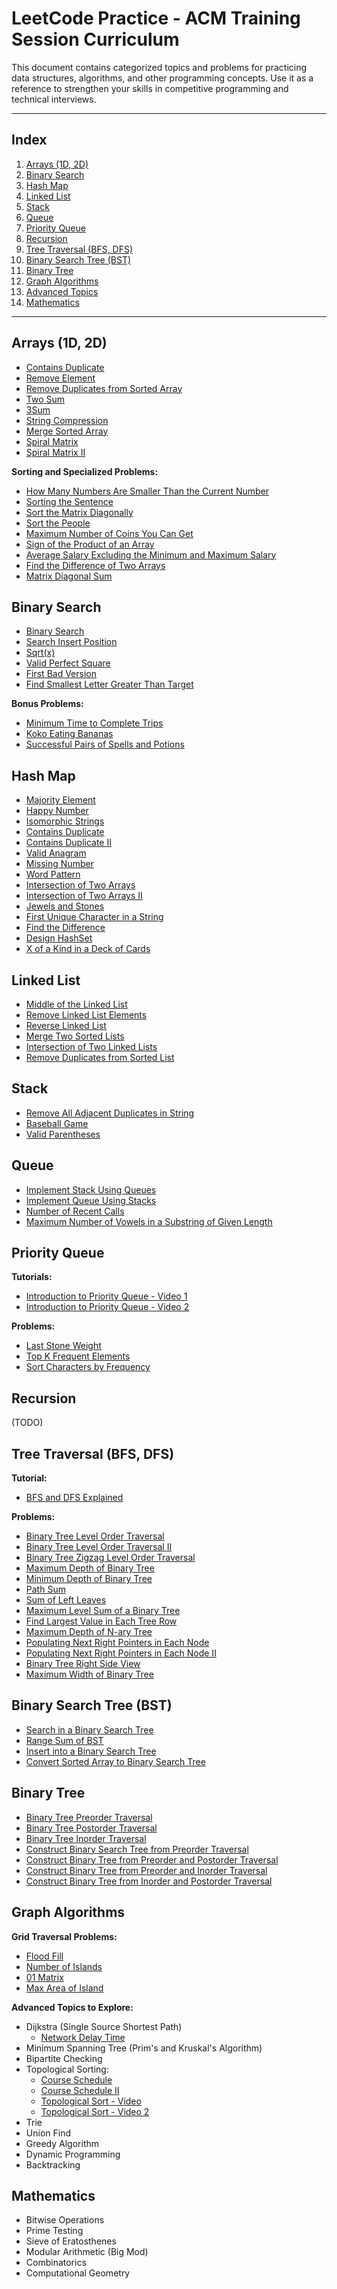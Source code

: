 # LeetCode Practice - ACM Training Session Curriculum

This document contains categorized topics and problems for practicing data structures, algorithms, and other programming concepts. Use it as a reference to strengthen your skills in competitive programming and technical interviews.

---

## Index
1. [Arrays (1D, 2D)](#arrays-1d-2d)
2. [Binary Search](#binary-search)
3. [Hash Map](#hash-map)
4. [Linked List](#linked-list)
5. [Stack](#stack)
6. [Queue](#queue)
7. [Priority Queue](#priority-queue)
8. [Recursion](#recursion)
9. [Tree Traversal (BFS, DFS)](#tree-traversal-bfs-dfs)
10. [Binary Search Tree (BST)](#binary-search-tree-bst)
11. [Binary Tree](#binary-tree)
12. [Graph Algorithms](#graph-algorithms)
13. [Advanced Topics](#advanced-topics)
14. [Mathematics](#mathematics)

---

## Arrays (1D, 2D)
- [Contains Duplicate](https://leetcode.com/problems/contains-duplicate/)
- [Remove Element](https://leetcode.com/problems/remove-element/)
- [Remove Duplicates from Sorted Array](https://leetcode.com/problems/remove-duplicates-from-sorted-array/)
- [Two Sum](https://leetcode.com/problems/two-sum/)
- [3Sum](https://leetcode.com/problems/3sum/)
- [String Compression](https://leetcode.com/problems/string-compression/description/)
- [Merge Sorted Array](https://leetcode.com/problems/merge-sorted-array/)
- [Spiral Matrix](https://leetcode.com/problems/spiral-matrix/)
- [Spiral Matrix II](https://leetcode.com/problems/spiral-matrix-ii/)

**Sorting and Specialized Problems:**
- [How Many Numbers Are Smaller Than the Current Number](https://leetcode.com/problems/how-many-numbers-are-smaller-than-the-current-number/)
- [Sorting the Sentence](https://leetcode.com/problems/sorting-the-sentence/)
- [Sort the Matrix Diagonally](https://leetcode.com/problems/sort-the-matrix-diagonally/)
- [Sort the People](https://leetcode.com/problems/sort-the-people/)
- [Maximum Number of Coins You Can Get](https://leetcode.com/problems/maximum-number-of-coins-you-can-get/)
- [Sign of the Product of an Array](https://leetcode.com/problems/sign-of-the-product-of-an-array/)
- [Average Salary Excluding the Minimum and Maximum Salary](https://leetcode.com/problems/average-salary-excluding-the-minimum-and-maximum-salary/)
- [Find the Difference of Two Arrays](https://leetcode.com/problems/find-the-difference-of-two-arrays/)
- [Matrix Diagonal Sum](https://leetcode.com/problems/matrix-diagonal-sum/)

## Binary Search
- [Binary Search](https://leetcode.com/problems/binary-search/)
- [Search Insert Position](https://leetcode.com/problems/search-insert-position/)
- [Sqrt(x)](https://leetcode.com/problems/sqrtx/)
- [Valid Perfect Square](https://leetcode.com/problems/valid-perfect-square/)
- [First Bad Version](https://leetcode.com/problems/first-bad-version/)
- [Find Smallest Letter Greater Than Target](https://leetcode.com/problems/find-smallest-letter-greater-than-target/)

**Bonus Problems:**
- [Minimum Time to Complete Trips](https://leetcode.com/problems/minimum-time-to-complete-trips/description/)
- [Koko Eating Bananas](https://leetcode.com/problems/koko-eating-bananas/description/)
- [Successful Pairs of Spells and Potions](https://leetcode.com/problems/successful-pairs-of-spells-and-potions/description/)

## Hash Map
- [Majority Element](https://leetcode.com/problems/majority-element/)
- [Happy Number](https://leetcode.com/problems/happy-number/)
- [Isomorphic Strings](https://leetcode.com/problems/isomorphic-strings/)
- [Contains Duplicate](https://leetcode.com/problems/contains-duplicate/)
- [Contains Duplicate II](https://leetcode.com/problems/contains-duplicate-ii/)
- [Valid Anagram](https://leetcode.com/problems/valid-anagram/)
- [Missing Number](https://leetcode.com/problems/missing-number/)
- [Word Pattern](https://leetcode.com/problems/word-pattern/)
- [Intersection of Two Arrays](https://leetcode.com/problems/intersection-of-two-arrays/)
- [Intersection of Two Arrays II](https://leetcode.com/problems/intersection-of-two-arrays-ii/)
- [Jewels and Stones](https://leetcode.com/problems/jewels-and-stones/)
- [First Unique Character in a String](https://leetcode.com/problems/first-unique-character-in-a-string/)
- [Find the Difference](https://leetcode.com/problems/find-the-difference/)
- [Design HashSet](https://leetcode.com/problems/design-hashset/)
- [X of a Kind in a Deck of Cards](https://leetcode.com/problems/x-of-a-kind-in-a-deck-of-cards/)

## Linked List
- [Middle of the Linked List](https://leetcode.com/problems/middle-of-the-linked-list/)
- [Remove Linked List Elements](https://leetcode.com/problems/remove-linked-list-elements/)
- [Reverse Linked List](https://leetcode.com/problems/reverse-linked-list/)
- [Merge Two Sorted Lists](https://leetcode.com/problems/merge-two-sorted-lists/)
- [Intersection of Two Linked Lists](https://leetcode.com/problems/intersection-of-two-linked-lists/)
- [Remove Duplicates from Sorted List](https://leetcode.com/problems/remove-duplicates-from-sorted-list/)

## Stack
- [Remove All Adjacent Duplicates in String](https://leetcode.com/problems/remove-all-adjacent-duplicates-in-string/)
- [Baseball Game](https://leetcode.com/problems/baseball-game/)
- [Valid Parentheses](https://leetcode.com/problems/valid-parentheses/)

## Queue
- [Implement Stack Using Queues](https://leetcode.com/problems/implement-stack-using-queues/)
- [Implement Queue Using Stacks](https://leetcode.com/problems/implement-queue-using-stacks/)
- [Number of Recent Calls](https://leetcode.com/problems/number-of-recent-calls/)
- [Maximum Number of Vowels in a Substring of Given Length](https://leetcode.com/problems/maximum-number-of-vowels-in-a-substring-of-given-length/)

## Priority Queue
**Tutorials:**
- [Introduction to Priority Queue - Video 1](https://www.youtube.com/watch?v=wptevk0bshY)
- [Introduction to Priority Queue - Video 2](https://www.youtube.com/watch?v=HqPJF2L5h9U)

**Problems:**
- [Last Stone Weight](https://leetcode.com/problems/last-stone-weight/)
- [Top K Frequent Elements](https://leetcode.com/problems/top-k-frequent-elements/)
- [Sort Characters by Frequency](https://leetcode.com/problems/sort-characters-by-frequency/)

## Recursion
(TODO)

## Tree Traversal (BFS, DFS)
**Tutorial:**
- [BFS and DFS Explained](https://www.youtube.com/watch?v=pcKY4hjDrxk)

**Problems:**
- [Binary Tree Level Order Traversal](https://leetcode.com/problems/binary-tree-level-order-traversal/)
- [Binary Tree Level Order Traversal II](https://leetcode.com/problems/binary-tree-level-order-traversal-ii/)
- [Binary Tree Zigzag Level Order Traversal](https://leetcode.com/problems/binary-tree-zigzag-level-order-traversal/)
- [Maximum Depth of Binary Tree](https://leetcode.com/problems/maximum-depth-of-binary-tree/)
- [Minimum Depth of Binary Tree](https://leetcode.com/problems/minimum-depth-of-binary-tree/)
- [Path Sum](https://leetcode.com/problems/path-sum/)
- [Sum of Left Leaves](https://leetcode.com/problems/sum-of-left-leaves/)
- [Maximum Level Sum of a Binary Tree](https://leetcode.com/problems/maximum-level-sum-of-a-binary-tree/)
- [Find Largest Value in Each Tree Row](https://leetcode.com/problems/find-largest-value-in-each-tree-row/)
- [Maximum Depth of N-ary Tree](https://leetcode.com/problems/maximum-depth-of-n-ary-tree/)
- [Populating Next Right Pointers in Each Node](https://leetcode.com/problems/populating-next-right-pointers-in-each-node/)
- [Populating Next Right Pointers in Each Node II](https://leetcode.com/problems/populating-next-right-pointers-in-each-node-ii/)
- [Binary Tree Right Side View](https://leetcode.com/problems/binary-tree-right-side-view/)
- [Maximum Width of Binary Tree](https://leetcode.com/problems/maximum-width-of-binary-tree/)

## Binary Search Tree (BST)
- [Search in a Binary Search Tree](https://leetcode.com/problems/search-in-a-binary-search-tree/)
- [Range Sum of BST](https://leetcode.com/problems/range-sum-of-bst/)
- [Insert into a Binary Search Tree](https://leetcode.com/problems/insert-into-a-binary-search-tree/)
- [Convert Sorted Array to Binary Search Tree](https://leetcode.com/problems/convert-sorted-array-to-binary-search-tree/)

## Binary Tree
- [Binary Tree Preorder Traversal](https://leetcode.com/problems/binary-tree-preorder-traversal/)
- [Binary Tree Postorder Traversal](https://leetcode.com/problems/binary-tree-postorder-traversal/)
- [Binary Tree Inorder Traversal](https://leetcode.com/problems/binary-tree-inorder-traversal/)
- [Construct Binary Search Tree from Preorder Traversal](https://leetcode.com/problems/construct-binary-search-tree-from-preorder-traversal/)
- [Construct Binary Tree from Preorder and Postorder Traversal](https://leetcode.com/problems/construct-binary-tree-from-preorder-and-postorder-traversal/)
- [Construct Binary Tree from Preorder and Inorder Traversal](https://leetcode.com/problems/construct-binary-tree-from-preorder-and-inorder-traversal/)
- [Construct Binary Tree from Inorder and Postorder Traversal](https://leetcode.com/problems/construct-binary-tree-from-inorder-and-postorder-traversal/)

## Graph Algorithms
**Grid Traversal Problems:**
- [Flood Fill](https://leetcode.com/problems/flood-fill/)
- [Number of Islands](https://leetcode.com/problems/number-of-islands/)
- [01 Matrix](https://leetcode.com/problems/01-matrix/)
- [Max Area of Island](https://leetcode.com/problems/max-area-of-island/)

**Advanced Topics to Explore:**
- Dijkstra (Single Source Shortest Path)
  - [Network Delay Time](https://leetcode.com/problems/network-delay-time/description/)
- Minimum Spanning Tree (Prim's and Kruskal's Algorithm)
- Bipartite Checking
- Topological Sorting:
  - [Course Schedule](https://leetcode.com/problems/course-schedule/)
  - [Course Schedule II](https://leetcode.com/problems/course-schedule-ii/)
  - [Topological Sort - Video](https://www.youtube.com/watch?v=eL-KzMXSXXI)
  - [Topological Sort - Video 2](https://www.youtube.com/watch?v=cIBFEhD77b4)
- Trie
- Union Find
- Greedy Algorithm
- Dynamic Programming
- Backtracking

## Mathematics
- Bitwise Operations
- Prime Testing
- Sieve of Eratosthenes
- Modular Arithmetic (Big Mod)
- Combinatorics
- Computational Geometry

